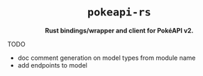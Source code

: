 <div align="center">
  <h1><code>pokeapi-rs</code></h1>

  <p>
    <strong>Rust bindings/wrapper and client for PokéAPI v2.</strong>
  </p>
</div>

TODO
- doc comment generation on model types from module name
- add endpoints to model
